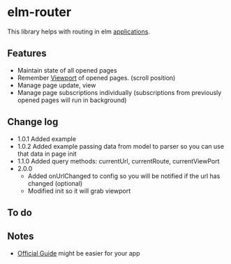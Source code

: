 # elm-router

This library helps with routing in elm [applications](https://package.elm-lang.org/packages/elm/browser/latest/Browser#application).

## Features

- Maintain state of all opened pages
- Remember [Viewport](https://package.elm-lang.org/packages/elm/browser/latest/Browser-Dom#Viewport) of opened pages. (scroll position)
- Manage page update, view
- Manage page subscriptions individually (subscriptions from previously opened pages will run in background)

## Change log

- 1.0.1 Added example
- 1.0.2 Added example passing data from model to parser so you can use that data in page init
- 1.1.0 Added query methods: currentUrl, currentRoute, currentViewPort
- 2.0.0
  - Added onUrlChanged to config so you will be notified if the url has changed (optional)
  - Modified init so it will grab viewport

## To do

## Notes

- [Official Guide](https://guide.elm-lang.org/) might be easier for your app
